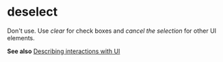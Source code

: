 # deselect

Don't use. Use *clear* for check boxes and *cancel the selection* for other UI elements. 

**See also** [Describing interactions with UI](~/procedures-instructions/describing-interactions-with-ui.md)
